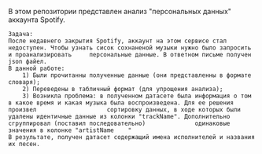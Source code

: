 В этом репозитории представлен анализ "персональных данных" аккаунта Spotify.

    Задача: 
    После недавнего закрытия Spotify, аккаунт на этом сервисе стал недоступен. Чтобы узнать сисок сохнаненой музыки нужно было запросить и проанализировать     персональные данные. В ответном письме получен json файел. 
    В данной работе:
        1) Были прочитанны полученные данные (они представленны в формате словаря);    
        2) Переведены в табличный формат (для упрощения анализа);
        3) Возникла проблема: в полученном датасете была информация о том в какое время и какая музыка была воспроизведена. Для ее решения произвел                    сортировку данных, в ходе которых были удалены идентичные данные из колонки "trackName". Дополнительно сгруппировал (поставил последовательно)              одинаковые значения в колонке "artistName	"
    В результате, получен датасет содержащий имена исполнителей и названия их песен.
